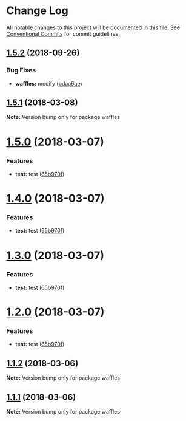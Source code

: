 # Change Log

All notable changes to this project will be documented in this file.
See [Conventional Commits](https://conventionalcommits.org) for commit guidelines.

<a name="1.5.2"></a>
## [1.5.2](https://github.com/zack9433/monorepo/compare/waffles@1.5.1...waffles@1.5.2) (2018-09-26)


### Bug Fixes

* **waffles:** modify ([bdaa6ae](https://github.com/zack9433/monorepo/commit/bdaa6ae))





<a name="1.5.1"></a>
## [1.5.1](https://github.com/zack9433/monorepo/compare/waffles@1.5.0...waffles@1.5.1) (2018-03-08)




**Note:** Version bump only for package waffles

<a name="1.5.0"></a>
# [1.5.0](https://github.com/zack9433/monorepo/compare/waffles@1.1.2...waffles@1.5.0) (2018-03-07)


### Features

* **test:** test ([65b970f](https://github.com/zack9433/monorepo/commit/65b970f))




<a name="1.4.0"></a>
# [1.4.0](https://github.com/zack9433/monorepo/compare/waffles@1.1.2...waffles@1.4.0) (2018-03-07)


### Features

* **test:** test ([65b970f](https://github.com/zack9433/monorepo/commit/65b970f))




<a name="1.3.0"></a>
# [1.3.0](https://github.com/zack9433/monorepo/compare/waffles@1.1.2...waffles@1.3.0) (2018-03-07)


### Features

* **test:** test ([65b970f](https://github.com/zack9433/monorepo/commit/65b970f))




<a name="1.2.0"></a>
# [1.2.0](https://github.com/zack9433/monorepo/compare/waffles@1.1.2...waffles@1.2.0) (2018-03-07)


### Features

* **test:** test ([65b970f](https://github.com/zack9433/monorepo/commit/65b970f))




<a name="1.1.2"></a>
## [1.1.2](https://github.com/zack9433/monorepo/compare/waffles@1.1.1...waffles@1.1.2) (2018-03-06)




**Note:** Version bump only for package waffles

<a name="1.1.1"></a>
## [1.1.1](https://github.com/zack9433/monorepo/compare/waffles@1.1.0...waffles@1.1.1) (2018-03-06)




**Note:** Version bump only for package waffles
